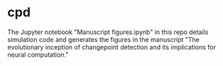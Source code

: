 # cpd

The Jupyter notebook "Manuscript figures.ipynb" in this repo details simulation code and generates the figures in the manuscript "The evolutionary inception of changepoint detection and its implications for neural computation."
